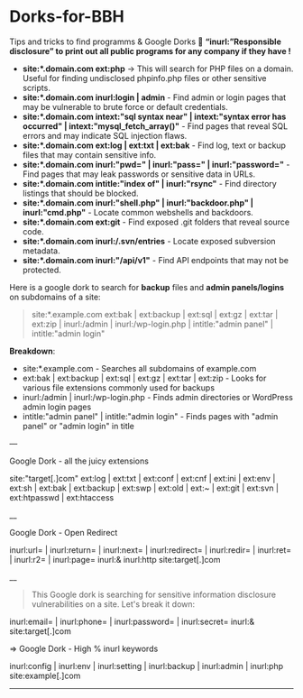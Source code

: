 # Dorks-for-BBH
Tips and tricks to find programms & Google Dorks
🚩 **“inurl:”Responsible disclosure” to print out all public programs for any company if they have !** 

- **site:*.domain.com ext:php** → This will search for PHP files on a domain. Useful for finding undisclosed phpinfo.php files or other sensitive scripts.
- **site:*.domain.com inurl:login | admin** - Find admin or login pages that may be vulnerable to brute force or default credentials.
- **site:*.domain.com intext:"sql syntax near" | intext:"syntax error has occurred" | intext:"mysql_fetch_array()"** - Find pages that reveal SQL errors and may indicate SQL injection flaws.
- **site:*.domain.com ext:log | ext:txt | ext:bak** - Find log, text or backup files that may contain sensitive info.
- **site:*.domain.com inurl:"pwd=" | inurl:"pass=" | inurl:"password="** - Find pages that may leak passwords or sensitive data in URLs.
- **site:*.domain.com intitle:"index of" | inurl:"rsync"** - Find directory listings that should be blocked.
- **site:*.domain.com inurl:"shell.php" | inurl:"backdoor.php" | inurl:"cmd.php"** - Locate common webshells and backdoors.
- **site:*.domain.com ext:git** - Find exposed .git folders that reveal source code.
- **site:*.domain.com inurl:/.svn/entries** - Locate exposed subversion metadata.
- **site:*.domain.com inurl:"/api/v1"** - Find API endpoints that may not be protected.

Here is a google dork to search for **backup** files and **admin panels/logins** on subdomains of a site:

> site:*.example.com ext:bak | ext:backup | ext:sql | ext:gz | ext:tar | ext:zip | inurl:/admin | inurl:/wp-login.php | intitle:"admin panel" | intitle:"admin login"
> 

**Breakdown**:

- site:*.example.com - Searches all subdomains of example.com
- ext:bak | ext:backup | ext:sql | ext:gz | ext:tar | ext:zip - Looks for various file extensions commonly used for backups
- inurl:/admin | inurl:/wp-login.php - Finds admin directories or WordPress admin login pages
- intitle:"admin panel" | intitle:"admin login" - Finds pages with "admin panel" or "admin login" in title

—

Google Dork - all the juicy extensions

site:"target[.]com" ext:log | ext:txt | ext:conf | ext:cnf | ext:ini | ext:env | ext:sh | ext:bak | ext:backup | ext:swp | ext:old | ext:~ | ext:git | ext:svn | ext:htpasswd | ext:htaccess

__

Google Dork - Open Redirect

inurl:url= | inurl:return= | inurl:next= | inurl:redirect= | inurl:redir= | inurl:ret= | inurl:r2= | inurl:page= inurl:& inurl:http site:target[.]com

__

> This Google dork is searching for sensitive information disclosure vulnerabilities on a site. Let's break it down:
> 

inurl:email= | inurl:phone= | inurl:password= | inurl:secret= inurl:& site:target[.]com

⇒ Google Dork - High % inurl keywords

inurl:config | inurl:env | inurl:setting | inurl:backup | inurl:admin | inurl:php site:example[.]com

---
